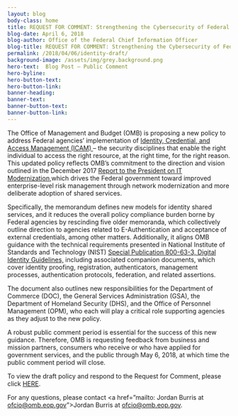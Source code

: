 ```yaml
---
layout: blog
body-class: home
title: REQUEST FOR COMMENT: Strengthening the Cybersecurity of Federal Agencies through Improved Identity, Credential, and Access Management (ICAM)
blog-date: April 6, 2018
blog-author: Office of the Federal Chief Information Officer
blog-title: REQUEST FOR COMMENT: Strengthening the Cybersecurity of Federal Agencies through Improved Identity, Credential, and Access Management (ICAM)
permalink: /2018/04/06/identity-draft/
background-image: /assets/img/grey.background.png
hero-text:  Blog Post – Public Comment
hero-byline:
hero-button-text: 
hero-button-link: 
banner-heading: 
banner-text: 
banner-button-text: 
banner-button-link: 
---
```

The Office of Management and Budget (OMB) is proposing a new policy to address Federal agencies’ implementation of <a href=“https://www.idmanagement.gov/”?>  Identity, Credential, and Access Management (ICAM) </a> – the security disciplines that enable the right individual to access the right resource, at the right time, for the right reason. This updated policy reflects OMB’s commitment to the direction and vision outlined in the December 2017 <a href=”https://itmodernization.cio.gov/assets/report/Report%20to%20the%20President%20on%20IT%20Modernization%20-%20Final.pdf”>Report to the President on IT Modernization,</a>which drives the Federal government toward improved enterprise-level risk management through network modernization and more deliberate adoption of shared services.

Specifically, the memorandum defines new models for identity shared services, and it reduces the overall policy compliance burden borne by Federal agencies by rescinding five older memoranda, which collectively outline direction to agencies related to E-Authentication and acceptance of external credentials, among other matters. Additionally, it aligns OMB guidance with the technical requirements presented in National Institute of Standards and Technology (NIST) <a href=”https://pages.nist.gov/800-63-FAQ/”>Special Publication 800-63-3, Digital Identity Guidelines,</a> including associated companion documents, which cover identity proofing, registration, authenticators, management processes, authentication protocols, federation, and related assertions.    

The document also outlines new responsibilities for the Department of Commerce (DOC), the General Services Administration (GSA), the Department of Homeland Security (DHS), and the Office of Personnel Management (OPM), who each will play a critical role supporting agencies as they adjust to the new policy.

A robust public comment period is essential for the success of this new guidance. Therefore, OMB is requesting feedback from business and mission partners, consumers who receive or who have applied for government services, and the public through May 6, 2018, at which time the public comment period will close.

To view the draft policy and respond to the Request for Comment, please click <a href=”https://policy.cio.gov/identity-draft/”>HERE</a>.

For any questions, please contact <a href=”mailto: Jordan Burris at ofcio@omb.eop.gov”>Jordan Burris at ofcio@omb.eop.gov</a>.
